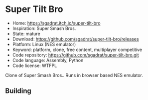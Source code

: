 # Super Tilt Bro

- Home: https://sgadrat.itch.io/super-tilt-bro
- Inspiration: Super Smash Bros.
- State: mature
- Download: https://github.com/sgadrat/super-tilt-bro/releases
- Platform: Linux (NES emulator)
- Keyword: platform, clone, free content, multiplayer competitive
- Code repository: https://github.com/sgadrat/super-tilt-bro.git
- Code language: Assembly, Python
- Code license: WTFPL

Clone of Super Smash Bros..
Runs in browser based NES emulator.

## Building
